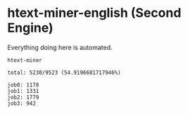 # htext-miner-english (Second Engine)

Everything doing here is automated.

```
htext-miner

total: 5230/9523 (54.9196681717946%)

job0: 1178
job1: 1331
job2: 1779
job3: 942
```